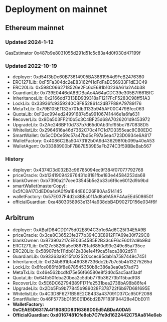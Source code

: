 # Deployment on mainnet

## Ethereum mainnet

### Updated 2024-1-12
GasEstimator 0x487b9e8031055d291d51c5c83a4d0f030d47199f

### Updated 2022-10-19
- deployer: 0xd54f3bDe60B73614905BA3881954d9FeB2476360
- ERC1271Lib: 0xF5Fa304dc2eE83162f41dFdFaEC56933F1dE3C49
- ERC20Lib: 0x598C0662718526e2Fc6cE681b10236A61a2A4b38
- GuardianLib: 0x739E0446dA8BDBaAc4A64aCDC39e305B7f661BfC
- InheritanceLib: 0x2166dd7313BD939318aF1217FcF5283C98ff51A3
- LockLib: 0x33936fc9359240CBF85286142dB7F88A79789176
- MetaTxLib: 0x79B105E1132b701db3133b945AF00C479Bfec063
- QuotaLib: 0xF2ec994ed24991687e5a99106741446e1a6fa631
- RecoverLib: 0x9Da503FF210b5c3C4BF25d68A7026201d9453972
- UpgradeLib: 0x2Ae246BF10d737b7d65d0Ab3fcf95bc7870838D5
- WhitelistLib: 0x2964616a46d7362C70c4FC1d7D3355eac8CB0EDC
- SmartWallet:  0x5cCDCe59c57a47bd5cF97a5ea4723D0934e6A817
- WalletFactory: 0x4086C28a504731f2b0A9d436298f0b099a40eA53
- WalletAgent: 0x03388900bF7B87E539E5aFb274C3f59BBeBab567

### History
- deployer: 0x4374D3d032B3c96785094ec9f384f07077792768
- priceOracle: 0xb124190942976431d8181fbe183e44584253da68
- blankOwner: 0xb7390a217cee03545b5e2b33c6f6ce6012d9b9bd
- smartWallet(masterCopy): 0x5fC8A17DdED0a4dA0f9a1E44E6C26F80Aa514145
- walletFactory: 0x57E037F4d2c8BEa011Ad8a9A5AF4AaEEd508650f
- officialGuardian: 0xa4803058963e1314a938dbB4D9027D156e034f6f

## Arbitrum

- deployer: 0xABafD84CDD175d02E894C3b1c6Ad6C25f34E5A9B
- priceOracle: 0x3ce8C36523fe377b394C3E8912FFA69e30f729C8
- blankOwner: 0xB7390a217cEE03545B5E2B33c6F6cE6012d9b9Bd
- ERC1271Lib: 0x127e5826fa5e986781af6850d93e249c85a735ce
- ERC20Lib: 0x58907dfc111db812a38e1e4f9ca51aca3802d511
- GuardianLib: 0x93363a9215fc02520ccec95dab1a7587449c7451
- InheritanceLib: 0xf24b891b1a460367336dc2b7b7c5b4b13275265d
- LockLib: 0x6fce086fd8f8e878545350b8c386a3ea0a57ad73
- MetaTxLib: 0x46e562bcdfd75e56f66580e8f2d0d5ac5aaf3adf
- QuotaLib: 0x64fb50feba20bea2c5dbb779b36273b115badf08
- RecoverLib: 0x5E6DC62794B89F171fe2531bea2738bA98b86fe4
- UpgradeLib: 0x2Db5Fb9b77845b989028F378722f6b97D681695E
- WhitelistLib: 0x4C3D8F627fB56E2C8433a437091D37Cc950F2098
- SmartWallet: 0x46F5773bD1850E1D6bd2B7F183F94428e4DbE011
- **WalletFactory: 0xCEAE5D6317A4f1808DD8316366D0Ed5ABDaA0DA5**
- **OfficialGuardian: 0xd0167481Cfe8eb7C7fe9d1622442C75Aa814e6eb**
